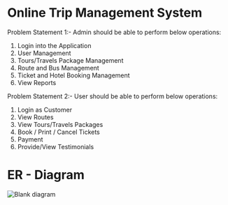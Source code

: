 # Online Trip Management System 
	
Problem Statement 1:- 
Admin should be able to perform below operations:
1. Login into the Application
2. User Management
3. Tours/Travels Package Management
4. Route and Bus Management
5. Ticket  and Hotel Booking Management
6. View Reports 

Problem Statement 2:-
User should  be able to perform below operations:  
1. Login as Customer
2. View Routes 
3. View  Tours/Travels  Packages
4. Book / Print / Cancel  Tickets
5. Payment  
6. Provide/View Testimonials 

# ER - Diagram

![Blank diagram](https://user-images.githubusercontent.com/62950509/201643920-5876a3af-c690-40e2-9113-b607c810895f.jpeg)

